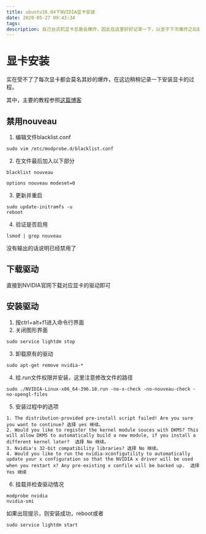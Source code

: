 ```yaml
---
title: ubuntu16.04下NVIDIA显卡安装
date: 2020-05-27 09:43:34
tags:
description: 自己台式机显卡总是会爆炸，因此在这里好好记录一下，以至于下次爆炸之后就不用百度了
---
```


# 显卡安装

实在受不了了每次显卡都会莫名其妙的爆炸，在这边稍稍记录一下安装显卡的过程。

其中，主要的教程参照[这篇博客](https://blog.csdn.net/xunan003/article/details/81665835)



## 禁用nouveau

1. 编辑文件blacklist.conf

```shell
sudo vim /etc/modprobe.d/blacklist.conf
```

2. 在文件最后加入以下部分

```
blacklist nouveau

options nouveau modeset=0
```

3. 更新并重启

```shell
sudo update-initramfs -u
reboot
```

4. 验证是否启用

```shell
lsmod | grep nouveau
```

没有输出的话说明已经禁用了

## 下载驱动

直接到NVIDIA官网下载对应显卡的驱动即可

## 安装驱动

1. 按ctrl+alt+f1进入命令行界面
2. 关闭图形界面

```shell
sudo service lightdm stop 
```

3. 卸载原有的驱动

```shell
sudo apt-get remove nvidia-* 
```

4. 给.run文件权限并安装，这里注意修改文件的路径

```shell
sudo ./NVIDIA-Linux-x86_64-396.18.run -no-x-check -no-nouveau-check -no-opengl-files
```

5. 安装过程中的选项

```
1. The distribution-provided pre-install script failed! Are you sure you want to continue? 选择 yes 继续。
2. Would you like to register the kernel module souces with DKMS? This will allow DKMS to automatically build a new module, if you install a different kernel later?  选择 No 继续。
3. Nvidia's 32-bit compatibility libraries? 选择 No 继续。
4. Would you like to run the nvidia-xconfigutility to automatically update your x configuration so that the NVIDIA x driver will be used when you restart x? Any pre-existing x confile will be backed up.  选择 Yes 继续

```

6. 挂载并检查驱动情况

```shell
modprobe nvidia
nvidia-smi
```

如果出现提示，则安装成功，reboot或者

```shell
sudo service lightdm start
```

